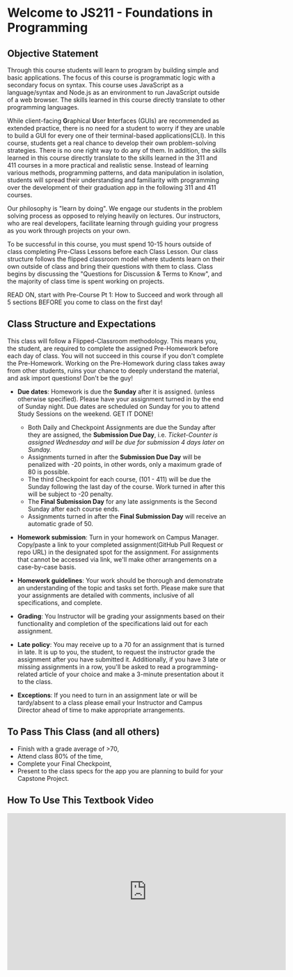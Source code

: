 # Welcome to JS211 - Foundations in Programming

## Objective Statement

Through this course students will learn to program by building simple and basic applications. The focus of this course is programmatic logic with a secondary focus on syntax. This course uses JavaScript as a language/syntax and Node.js as an environment to run JavaScript outside of a web browser. The skills learned in this course directly translate to other programming languages.

While client-facing **G**raphical **U**ser **I**nterfaces (GUIs) are recommended as extended practice, there is no need for a student to worry if they are unable to build a GUI for every one of their terminal-based applications(CLI). In this course, students get a real chance to develop their own problem-solving strategies. There is no one right way to do any of them. In addition, the skills learned in this course directly translate to the skills learned in the 311 and 411 courses in a more practical and realistic sense. Instead of learning various methods, programming patterns, and data manipulation in isolation, students will spread their understanding and familiarity with programming over the development of their graduation app in the following 311 and 411 courses.

Our philosophy is "learn by doing". We engage our students in the problem solving process as opposed to relying heavily on lectures. Our instructors, who are real developers, facilitate learning through guiding your progress as you work through projects on your own.

To be successful in this course, you must spend 10-15 hours outside of class completing Pre-Class Lessons before each Class Lesson. Our class structure follows the flipped classroom model where students learn on their own outside of class and bring their questions with them to class. Class begins by discussing the "Questions for Discussion & Terms to Know", and the majority of class time is spent working on projects.

READ ON, start with Pre-Course Pt 1: How to Succeed and work through all 5 sections BEFORE you come to class on the first day!

## Class Structure and Expectations

This class will follow a Flipped-Classroom methodology. This means you, the student, are required to complete the assigned Pre-Homework before each day of class. You will not succeed in this course if you don't complete the Pre-Homework. Working on the Pre-Homework during class takes away from other students, ruins your chance to deeply understand the material, and ask import questions! Don't be the guy!

* **Due dates**: Homework is due the **Sunday** after it is assigned. (unless otherwise specified). Please have your assignment turned in by the end of Sunday night. Due dates are scheduled on Sunday for you to attend Study Sessions on the weekend. GET IT DONE!

    * Both Daily and Checkpoint Assignments are due the Sunday after they are assigned, the **Submission Due Day**, i.e. *Ticket-Counter is assigned Wednesday and will be due for submission 4 days later on Sunday.*
    * Assignments turned in after the **Submission Due Day** will be penalized with -20 points, in other words, only a maximum grade of 80 is possible.
    * The third Checkpoint for each course, (101 - 411) will be due the Sunday following the last day of the course. Work turned in after this will be subject to -20 penalty.
    * The **Final Submission Day** for any late assignments is the Second Sunday after each course ends.
    * Assignments turned in after the **Final Submission Day** will receive an automatic grade of 50.

* **Homework submission**: Turn in your homework on Campus Manager. Copy/paste a link to your completed assignment(GitHub Pull Request or repo URL) in the designated spot for the assignment. For assignments that cannot be accessed via link, we'll make other arrangements on a case-by-case basis.

* **Homework guidelines**: Your work should be thorough and demonstrate an understanding of the topic and tasks set forth. Please make sure that your assignments are detailed with comments, inclusive of all specifications, and complete.

* **Grading**: You Instructor will be grading your assignments based on their functionality and completion of the specifications laid out for each assignment.

* **Late policy**: You may receive up to a 70 for an assignment that is turned in late. It is up to you, the student, to request the instructor grade the assignment after you have submitted it. Additionally, if you have 3 late or missing assignments in a row, you'll be asked to read a programming-related article of your choice and make a 3-minute presentation about it to the class.

* **Exceptions**: If you need to turn in an assignment late or will be tardy/absent to a class please email your Instructor and Campus Director ahead of time to make appropriate arrangements.

## To Pass This Class (and all others)

* Finish with a grade average of >70,
* Attend class 80% of the time,
* Complete your Final Checkpoint,
* Present to the class specs for the app you are planning to build for your Capstone Project.

## How To Use This Textbook Video

<iframe src="https://player.vimeo.com/video/303113203" width="640" height="360" frameborder="0" webkitallowfullscreen mozallowfullscreen allowfullscreen></iframe>
